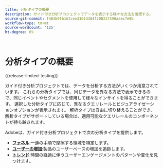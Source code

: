 ```yaml
---
title: 分析タイプの概要
description: ガイド付き分析プロジェクトでデータを表示する様々な方法を確認する。
source-git-commit: f403b9fb162cee31013384f208227590aeec7e9b
workflow-type: tm+mt
source-wordcount: '125'
ht-degree: 0%

---
```


# 分析タイプの概要

{{release-limited-testing}}

ガイド付き分析プロジェクトでは、データを分析する方法がいくつか用意されています。 これらの分析タイプでは、同じデータを異なる方法で表示できるので、同じイベントやセグメントを使用して様々なインサイトを得ることができます。 選択した分析タイプに応じて、異なるクエリレールとビジュアライゼーションオプションが表示されます。 解析タイプは自由に切り替えることができ、解析タイプがサポートしている場合は、適用可能なクエリレールのコンポーネントが持ち越されます。

Adobeは、ガイド付き分析プロジェクトで次の分析タイプを提供します。

* **[ファネル](funnel.md)**:一連の手順で摩擦する領域を特定します。
* **[ユーザーの増加](user-growth.md)**:製品のユーザーベースの増加を追跡します。
* **[トレンド](trends.md)**:時間の経過に伴うユーザーエンゲージメントのパターンや変化を見つけます。
